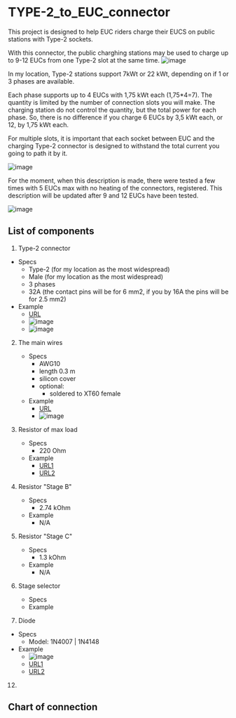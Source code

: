 # TYPE-2_to_EUC_connector

This project is designed to help EUC riders charge their EUCS on public stations with Type-2 sockets.

With this connector, the public charghing stations may be used to charge up to 9-12 EUCs from one Type-2 slot at the same time.
![image](https://github.com/user-attachments/assets/29569a1c-80a8-4b43-9e5a-b522e3135be4)

In my location, Type-2 stations support 7kWt or 22 kWt, depending on if 1 or 3 phases are available.

Each phase supports up to 4 EUCs with 1,75 kWt each (1,75*4=7). The quantity is limited by the number of connection slots you will make. The charging station do not control the quantity, but the total power for each phase. So, there is no difference if you charge 6 EUCs by 3,5 kWt each, or 12, by 1,75 kWt each.

For multiple slots, it is important that each socket between EUC and the charging Type-2 connector is designed to withstand the total current you going to path it by it. 

![image](https://github.com/user-attachments/assets/a3609b37-7de3-4c97-8f92-d3f9c73f5162)

For the moment, when this description is made, there were tested a few times with 5 EUCs max with no heating of the connectors, registered. This description will be updated after 9 and 12 EUCs have been tested.

![image](https://github.com/user-attachments/assets/9d256e85-899c-489f-bc3d-43122fa341ab)

## List of components

1. Type-2 connector
  * Specs
    * Type-2 (for my location as the most widespread)
    * Male (for my location as the most widespread)
    * 3 phases
    * 32A (the contact pins will be for 6 mm2, if you by 16A the pins will be for 2.5 mm2)
  * Example
    * [URL](https://a.aliexpress.com/_ExlY7cO)
    * ![image](https://github.com/user-attachments/assets/3b6ad6c7-9cfe-4858-a460-cb37da181c0e)
    * ![image](https://github.com/user-attachments/assets/9fff3809-4be0-449d-bb1c-9b77d4ef7690)


2. The main wires
   * Specs
     * AWG10
     * length 0.3 m
     * silicon cover
     * optional:
       * soldered to XT60 female
   * Example
     * [URL](https://a.aliexpress.com/_EItfFi2)
     * ![image](https://github.com/user-attachments/assets/e383f741-4dc6-4243-bb04-241e92cca410)
       
3. Resistor of max load
   * Specs
     * 220 Ohm
   * Example
     * [URL1](https://www.amazon.com/Projects-Resistors-Watt-Choose-Quantity/dp/B00CVZ3YOQ?th=1)
     * [URL2](https://imrad.com.ua/ua/pr01-220r-5)
5. Resistor "Stage B"
   * Specs
     * 2.74 kOhm
   * Example
     * N/A
6. Resistor "Stage C"
   * Specs
     * 1.3 kOhm
   * Example
     * N/A
8. Stage selector
   * Specs
   * Example
10. Diode
   * Specs
     * Model: 1N4007 | 1N4148
   * Example
     * ![image](https://github.com/user-attachments/assets/78bd2980-33e5-48c7-b84b-67c248f8dc26)
     * [URL1](https://www.amazon.com/100-Pieces-1N4148-Switching-High-Speed/dp/B079KJ91JZ/ref=sr_1_1)
     * [URL2](https://imrad.com.ua/ua/1n4148-1-1-437993)

12. 

## Chart of connection


